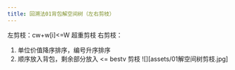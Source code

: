 ```yaml
---
title: 回溯法01背包解空间树（左右剪枝）
---
```

左剪枝：cw+w\[i]<=W 超重剪枝
右剪枝：
1. 单位价值降序排序，编号升序排序
2. 顺序放入背包，剩余部分放入 <= bestv 剪枝
![][assets/01解空间树剪枝.jpg]